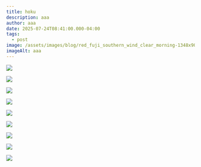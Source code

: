```yaml
---
title: hoku
description: aaa
author: aaa
date: 2025-07-24T08:41:00.000-04:00
tags:
  - post
image: /assets/images/blog/red_fuji_southern_wind_clear_morning-1348x900-1.webp
imageAlt: aaa
---
```

![](/assets/images/blog/10-artworks-by-katsushika-hokusai-you-should-know-scaled.webp)

![](/assets/images/blog/86393-1024__00743.jpg)

![](/assets/images/blog/665084_poster.jpg)

![](/assets/images/blog/678435c10818ba98f4a02d11e309279b4883e93f.jpg)

![](/assets/images/blog/a1ttjw5aldl.jpg)



![](/assets/images/blog/eight_views_of_the_ryukyu_islands_by_hokusai_-urasoe_art_museum-_-_sacred_fountain_at_castle_peak.jpg)

![](/assets/images/blog/ukiyo-e_woodblock_print_by_katsushika_hokusai_digitally_enhanced_by_rawpixel-com_6-scaled.jpeg)

![](/assets/images/blog/mia_8029934-wordpress.jpg)

![](/assets/images/blog/minamoto_no_tametomo_and_the_inhabitants_of_onigashima_island_katsushika_hokusai_landscape.jpg)

![](<>)



![](<>)
